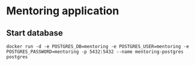 # Mentoring application

## Start database

```shell
docker run -d -e POSTGRES_DB=mentoring -e POSTGRES_USER=mentoring -e POSTGRES_PASSWORD=mentoring -p 5432:5432 --name mentoring-postgres postgres
```